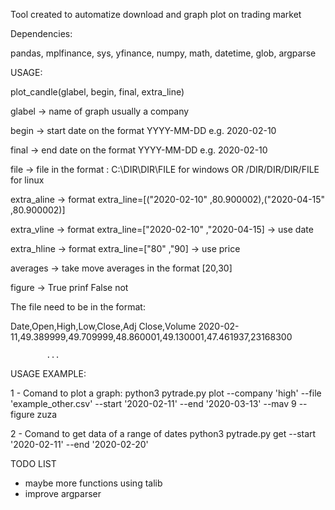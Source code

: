    
Tool created to automatize download and graph plot on trading market

Dependencies:

pandas, mplfinance, sys, yfinance, numpy, math, datetime, glob, argparse

USAGE:

plot_candle(glabel, begin, final, extra_line)

glabel      -> name of graph usually a company

begin       -> start date on the format YYYY-MM-DD e.g. 2020-02-10

final       -> end  date on the format YYYY-MM-DD e.g. 2020-02-10

file        -> file in the format : C:\\DIR\\DIR\\FILE for windows OR   /DIR/DIR/DIR/FILE for linux

extra_aline -> format extra_line=[("2020-02-10" ,80.900002),("2020-04-15" ,80.900002)]

extra_vline -> format extra_line=["2020-02-10" ,"2020-04-15] -> use date

extra_hline -> format extra_line=["80" ,"90] -> use price

averages    -> take move averages in the format [20,30]

figure      -> True prinf False not

The file need to be in the format:

Date,Open,High,Low,Close,Adj Close,Volume
2020-02-11,49.389999,49.709999,48.860001,49.130001,47.461937,23168300


			...
			

USAGE EXAMPLE:

1 - Comand to plot a graph:
python3 pytrade.py plot --company 'high' --file 'example_other.csv' --start '2020-02-11' --end '2020-03-13' --mav 9 --figure zuza

2 - Comand to get data of a range of dates
python3 pytrade.py  get --start '2020-02-11' --end '2020-02-20'

TODO LIST

- maybe more functions using talib
- improve argparser

